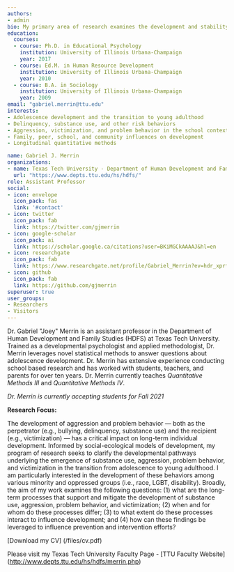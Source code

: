 ```yaml
---
authors:
- admin
bio: My primary area of research examines the development and stability of aggression, substance use, victimization, and other problem behaviors across adolescence and in the transition to young adulthood.
education:
  courses:
  - course: Ph.D. in Educational Psychology
    institution: University of Illinois Urbana-Champaign
    year: 2017
  - course: Ed.M. in Human Resource Development
    institution: University of Illinois Urbana-Champaign
    year: 2010
  - course: B.A. in Sociology
    institution: University of Illinois Urbana-Champaign
    year: 2009
email: "gabriel.merrin@ttu.edu"
interests:
- Adolescence development and the transition to young adulthood
- Delinquency, substance use, and other risk behaviors 
- Aggression, victimization, and problem behavior in the school context
- Family, peer, school, and community influences on development
- Longitudinal quantitative methods 

name: Gabriel J. Merrin
organizations:
- name: Texas Tech University - Department of Human Development and Family Studies
  url: "https://www.depts.ttu.edu/hs/hdfs/"
role: Assistant Professor
social:
- icon: envelope
  icon_pack: fas
  link: '#contact'
- icon: twitter
  icon_pack: fab
  link: https://twitter.com/gjmerrin
- icon: google-scholar
  icon_pack: ai
  link: https://scholar.google.ca/citations?user=BKiMGCkAAAAJ&hl=en
- icon: researchgate
  icon_pack: fab
  link: https://www.researchgate.net/profile/Gabriel_Merrin?ev=hdr_xprf&_sg=NadUsQ1w4qFU684xZAi8LBAEaQVM73yhnpC4440LaTzxpvNNqe_T7KvZuLXWM0qYkFnAM6xbbGZ5z3_JeUGwI44E
- icon: github
  icon_pack: fab
  link: https://github.com/gjmerrin
superuser: true
user_groups:
- Researchers
- Visitors
---
```


Dr. Gabriel "Joey" Merrin is an assistant professor in the Department of Human Development and Family Studies (HDFS) at Texas Tech University. Trained as a developmental psychologist and applied methodologist, Dr. Merrin leverages novel statistical methods to answer questions about adolescence development. Dr. Merrin has extensive experience conducting school based research and has worked with students, teachers, and parents for over ten years. Dr. Merrin currently teaches *Quantitative Methods III* and *Quantitative Methods IV*. 

*Dr. Merrin is currently accepting students for Fall 2021*

**Research Focus:**

The development of aggression and problem behavior — both as the perpetrator (e.g., bullying, delinquency, substance use) and the recipient (e.g., victimization) — has a critical impact on long-term individual development. Informed by social-ecological models of development, my program of research seeks to clarify the developmental pathways underlying the emergence of substance use, aggression, problem behavior, and victimization in the transition from adolescence to young adulthood. I am particularly interested in the development of these behaviors among various minority and oppressed groups (i.e., race, LGBT, disability). Broadly, the aim of my work examines the following questions: (1) what are the long-term processes that support and mitigate the development of substance use, aggression, problem behavior, and victimization; (2) when and for whom do these processes differ; (3) to what extent do these processes interact to influence development; and (4) how can these findings be leveraged to influence prevention and intervention efforts?

[Download my CV] (/files/cv.pdf)

Please visit my Texas Tech University Faculty Page - [TTU Faculty Website] (http://www.depts.ttu.edu/hs/hdfs/merrin.php)
